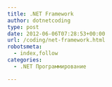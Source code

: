 ```yaml
---
title: .NET Framework
author: dotnetcoding
type: post
date: 2012-06-06T07:28:53+00:00
url: /coding/net-framework.html
robotsmeta:
  - index,follow
categories:
  - .NET Программирование

---
```


